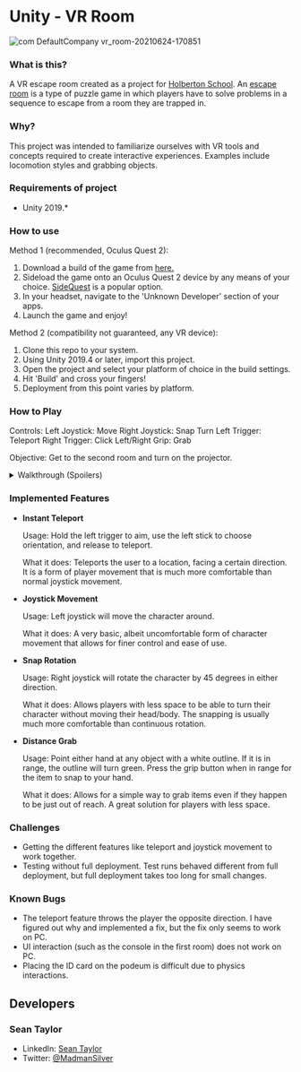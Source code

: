 # Unity - VR Room

![com DefaultCompany vr_room-20210624-170851](https://user-images.githubusercontent.com/56147649/123342059-accb5100-d514-11eb-8a58-82afb3930de8.jpg)

### What is this?
A VR escape room created as a project for [Holberton School](https://www.holbertonschool.com/). An [escape room](https://en.wikipedia.org/wiki/Escape_room) is a type of puzzle game in which players have to solve problems in a sequence to escape from a room they are trapped in.

### Why?
This project was intended to familiarize ourselves with VR tools and concepts required to create interactive experiences. Examples include locomotion styles and grabbing objects.

### Requirements of project
- Unity 2019.*

### How to use
Method 1 (recommended, Oculus Quest 2):
1. Download a build of the game from [here.](https://drive.google.com/file/d/1FkaOqmpVFWPQtQkBaz1FZhMZ32W9GTx8/view?usp=sharing)
2. Sideload the game onto an Oculus Quest 2 device by any means of your choice. [SideQuest](https://sidequestvr.com/) is a popular option.
3. In your headset, navigate to the 'Unknown Developer' section of your apps.
4. Launch the game and enjoy!

Method 2 (compatibility not guaranteed, any VR device):
1. Clone this repo to your system.
2. Using Unity 2019.4 or later, import this project.
3. Open the project and select your platform of choice in the build settings.
4. Hit 'Build' and cross your fingers!
5. Deployment from this point varies by platform.

### How to Play
Controls:
  Left Joystick: Move
  Right Joystick: Snap Turn
  Left Trigger: Teleport
  Right Trigger: Click
  Left/Right Grip: Grab
  
Objective:
  Get to the second room and turn on the projector.
  
<details>
  <summary>Walkthrough (Spoilers)</summary>
  
  First Room:
    First you must attempt to open the door to the second room via the button on the console next to it.
    An error will occur and prompt you for an ID Card. The ID card is located on the shelf to the right of the console.
    Grab it and place it in the outlined square on the console. This will clear the error message and allow you to click the open button successfully this time.
    
  Second Room:
    In the second room you will see a monitor saying something about objects out of place. You must find these objects and put them where they belong.
    There is no specific order for these items, but they are located as follows:
      - Pillow under the bottom bunk of the bed. Belongs next to the other pillow on the bottom bunk.
      - Chess piece under the aforementioned pillow. Belongs on the chess board on the other side of the room.
      - Chess piece in the left most planter in the hallway coming from the first room. Belongs on the chess board.
      - Chess piece on the shelf in the first room behind small boxes. Belongs on the chess board.
      - Chess piece on top of the large crate in the back left corner of the first room. Belongs on the chess board.
      
</details>

### Implemented Features
- **Instant Teleport**

  Usage: Hold the left trigger to aim, use the left stick to choose orientation, and release to teleport.

  What it does: Teleports the user to a location, facing a certain direction. It is a form of player movement that is much more comfortable than normal joystick movement.

- **Joystick Movement**

  Usage: Left joystick will move the character around.

  What it does: A very basic, albeit uncomfortable form of character movement that allows for finer control and ease of use.

- **Snap Rotation**

  Usage: Right joystick will rotate the character by 45 degrees in either direction.

  What it does: Allows players with less space to be able to turn their character without moving their head/body. The snapping is usually much more comfortable than continuous rotation.

- **Distance Grab**

  Usage: Point either hand at any object with a white outline. If it is in range, the outline will turn green. Press the grip button when in range for the item to snap to your hand.

  What it does: Allows for a simple way to grab items even if they happen to be just out of reach. A great solution for players with less space.

### Challenges
- Getting the different features like teleport and joystick movement to work together.
- Testing without full deployment. Test runs behaved different from full deployment, but full deployment takes too long for small changes.

### Known Bugs
- The teleport feature throws the player the opposite direction. I have figured out why and implemented a fix, but the fix only seems to work on PC.
- UI interaction (such as the console in the first room) does not work on PC.
- Placing the ID card on the podeum is difficult due to physics interactions.

## Developers
### Sean Taylor
- LinkedIn: [Sean Taylor](https://www.linkedin.com/in/madmansilver/)
- Twitter: [@MadmanSilver](https://twitter.com/MadmanSilver)
